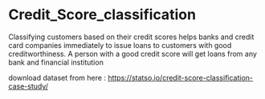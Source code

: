 # Credit_Score_classification
Classifying customers based on their credit scores helps banks and credit card companies immediately to issue loans to customers with good creditworthiness. A person with a good credit score will get loans from any bank and financial institution


download dataset from here :
https://statso.io/credit-score-classification-case-study/
